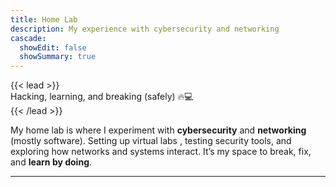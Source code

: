 ```yaml
---
title: Home Lab
description: My experience with cybersecurity and networking
cascade:
  showEdit: false
  showSummary: true
---
```


{{< lead >}}  
Hacking, learning, and breaking (safely) 🔥💻  
{{< /lead >}}  


My home lab is where I experiment with **cybersecurity** and **networking** (mostly software). Setting up virtual labs , testing security tools, and exploring how networks and systems interact. It’s my space to break, fix, and **learn by doing**.


---
